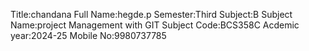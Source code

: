 Title:chandana
Full Name:hegde.p
Semester:Third
Subject:B
Subject Name:project Management with GIT
Subject Code:BCS358C
Acdemic year:2024-25
Mobile No:9980737785


